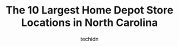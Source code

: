 ---
layout: ampstory
image: https://i0.wp.com/www.depkes.org/wp-content/uploads/2023/06/home-depot-0-in-north-carolina-1685967878.jpeg?resize=640,853
author: techidn
featured: false
description: Discover the impressive array of Home Depot options in North Carolina, where you can find 10 of the largest Home Depot establishments in the area. From renowned classics to hidden gems, Nort
title: The 10 Largest Home Depot Store Locations in North Carolina
cover:
   title: The 10 Largest Home Depot Store Locations in North Carolina
   subtitle: Rickpate
   background: https://www.depkes.org/wp-content/uploads/2023/06/home-depot-0-in-north-carolina-1685967878.jpeg

pages: 
 - layout: thirds
   top: <h1>#1 The Home Depot</h1>
   bottom: "<p>The gentleman that helped us was very nice and helpful. We purchased a big Husky toolbox with wooden top, to use as our new island in our kitchen. Even though it is big i</p>"
   background: https://www.depkes.org/wp-content/uploads/2023/06/home-depot-1-in-north-carolina-1685967878.jpeg
   backgroundblur: true
 - layout: thirds
   top: <h1>#2 The Home Depot</h1>
   bottom: "<p>8135 University City Blvd, Charlotte, NC 28213, United States</p>"
   background: https://www.depkes.org/wp-content/uploads/2023/06/home-depot-2-in-north-carolina-1685967878.jpeg
   cta:
      link: https://www.depkes.org/blog/the-10-largest-home-depot-store-locations-in-north-carolina/
      text: The 10 Largest Home Depot Store Locations in North Carolina
 - layout: thirds
   top: <h1>#3 The Home Depot</h1>
   bottom: "<p>2870 E Franklin Blvd, Gastonia, NC 28056, United States</p>"
   background: https://www.depkes.org/wp-content/uploads/2023/06/home-depot-3-in-north-carolina-1685967879.jpeg
   cta:
      link: https://www.depkes.org/blog/the-10-largest-home-depot-store-locations-in-north-carolina/
      text: The 10 Largest Home Depot Store Locations in North Carolina
 - layout: thirds
   top: <h1>#4 The Home Depot</h1>
   bottom: "<p>2300 N Main St, High Point, NC 27262, United States</p>"
   background: https://images.unsplash.com/photo-1567095761054-7a02e69e5c43?ixlib=rb-4.0.3&ixid=MnwxMjA3fDB8MHxwaG90by1wYWdlfHx8fGVufDB8fHx8&auto=format&fit=crop&w=640&h=853&q=80
   cta:
      link: https://www.depkes.org/blog/the-10-largest-home-depot-store-locations-in-north-carolina/
      text: The 10 Largest Home Depot Store Locations in North Carolina
 - layout: thirds
   top: <h1>#5 The Home Depot</h1>
   bottom: "<p>479 Western Blvd Hwy 17, Jacksonville, NC 28546, United States</p>"
   background: https://images.unsplash.com/photo-1489648022186-8f49310909a0?ixlib=rb-4.0.3&ixid=MnwxMjA3fDB8MHxwaG90by1wYWdlfHx8fGVufDB8fHx8&auto=format&fit=crop&w=640&h=853&q=80
   cta:
      link: https://www.depkes.org/blog/the-10-largest-home-depot-store-locations-in-north-carolina/
      text: The 10 Largest Home Depot Store Locations in North Carolina
 - layout: thirds
   top: <h1>#6 The Home Depot</h1>
   bottom: "<p>3313 Cloverleaf Plaza, Kannapolis, NC 28083, United States</p>"
   background: https://images.unsplash.com/photo-1522441815192-d9f04eb0615c?ixlib=rb-4.0.3&ixid=MnwxMjA3fDB8MHxwaG90by1wYWdlfHx8fGVufDB8fHx8&auto=format&fit=crop&w=640&h=853&q=80
   cta:
      link: https://www.depkes.org/blog/the-10-largest-home-depot-store-locations-in-north-carolina/
      text: The 10 Largest Home Depot Store Locations in North Carolina
 - layout: thirds
   top: <h1>#7 The Home Depot</h1>
   bottom: "<p>1220 N Wendover Rd, Charlotte, NC 28211, United States</p>"
   background: https://images.unsplash.com/photo-1524169358666-79f22534bc6e?ixlib=rb-4.0.3&ixid=MnwxMjA3fDB8MHxwaG90by1wYWdlfHx8fGVufDB8fHx8&auto=format&fit=crop&w=640&h=853&q=80
   cta:
      link: https://www.depkes.org/blog/the-10-largest-home-depot-store-locations-in-north-carolina/
      text: The 10 Largest Home Depot Store Locations in North Carolina
 - layout: thirds
   middle: Continue reading...
   background: https://images.unsplash.com/photo-1557672172-298e090bd0f1?ixlib=rb-4.0.3&ixid=MnwxMjA3fDB8MHxwaG90by1wYWdlfHx8fGVufDB8fHx8&auto=format&fit=crop&w=640&h=853&q=80
   cta:
      link: https://www.depkes.org/blog/the-10-largest-home-depot-store-locations-in-north-carolina/
      text: The 10 Largest Home Depot Store Locations in North Carolina
      
---